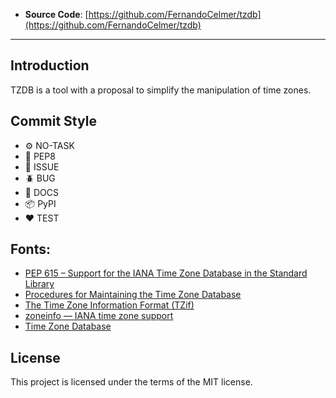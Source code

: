 - **Source Code**: [https://github.com/FernandoCelmer/tzdb](https://github.com/FernandoCelmer/tzdb)

---

## Introduction

TZDB is a tool with a proposal to simplify the manipulation of time zones.

## Commit Style
- ⚙️ NO-TASK
- 📝 PEP8
- 📌 ISSUE
- 🪲 BUG
- 📘 DOCS
- 📦 PyPI
- ❤️️ TEST

## Fonts:

- [PEP 615 – Support for the IANA Time Zone Database in the Standard Library](https://peps.python.org/pep-0615/)
- [Procedures for Maintaining the Time Zone Database](https://www.rfc-editor.org/rfc/rfc6557.html)
- [The Time Zone Information Format (TZif)](https://www.rfc-editor.org/rfc/rfc8536)
- [zoneinfo — IANA time zone support](https://docs.python.org/3/library/zoneinfo.html#module-zoneinfo)
- [Time Zone Database](https://www.iana.org/time-zones)

## License

This project is licensed under the terms of the MIT license.
